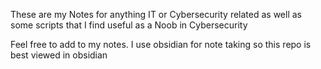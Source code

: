 These are my Notes for anything IT or Cybersecurity related as well as some scripts that I find useful as a Noob in Cybersecurity

Feel free to add to my notes. I use obsidian for note taking so this repo is best viewed in obsidian


